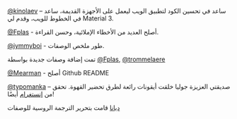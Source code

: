 [@kinolaev](https://github.com/kinolaev) – ساعد في تحسين الكود لتطبيق الويب ليعمل على الأجهزة القديمة، ساعد في الخطوط للويب، وقدم لي Material 3.

[@Fplas](https://github.com/Fplas) - أصلح العديد من الأخطاء الإملائية، وحسن القراءة.

[@jymmyboi](https://github.com/jymmyboi) - طور ملخص الوصفات.

تمت إضافة وصفات جديدة بواسطة [@Fplas](https://github.com/Fplas), [@trommelaere](https://github.com/trommelaere)

[@Mearman](https://github.com/Mearman) - أصلح Github README

[@typomanka](https://github.com/typomanka) – صديقتي العزيزة جوليا خلقت أيقونات رائعة لطرق تحضير القهوة. تحقق من [إنستغرام](https://www.instagram.com/typomanka/) أيضًا!

[ديانا](https://diana.karliner.pro/) قامت بتحرير الترجمة الروسية للوصفات
